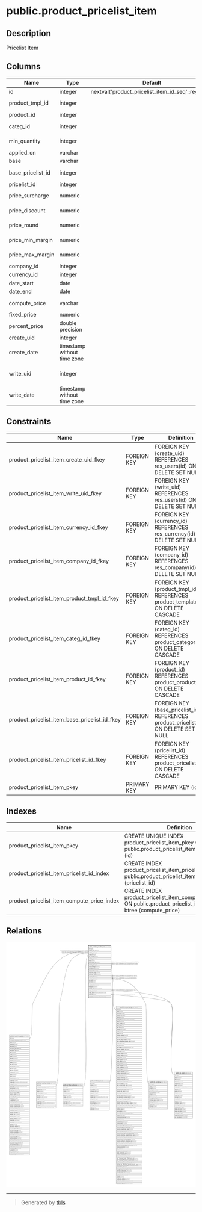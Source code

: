 # public.product_pricelist_item

## Description

Pricelist Item

## Columns

| Name | Type | Default | Nullable | Children | Parents | Comment |
| ---- | ---- | ------- | -------- | -------- | ------- | ------- |
| id | integer | nextval('product_pricelist_item_id_seq'::regclass) | false |  |  |  |
| product_tmpl_id | integer |  | true |  | [public.product_template](public.product_template.md) | Product Template |
| product_id | integer |  | true |  | [public.product_product](public.product_product.md) | Product |
| categ_id | integer |  | true |  | [public.product_category](public.product_category.md) | Product Category |
| min_quantity | integer |  | true |  |  | Min. Quantity |
| applied_on | varchar |  | false |  |  | Apply On |
| base | varchar |  | false |  |  | Based on |
| base_pricelist_id | integer |  | true |  | [public.product_pricelist](public.product_pricelist.md) | Other Pricelist |
| pricelist_id | integer |  | true |  | [public.product_pricelist](public.product_pricelist.md) | Pricelist |
| price_surcharge | numeric |  | true |  |  | Price Surcharge |
| price_discount | numeric |  | true |  |  | Price Discount |
| price_round | numeric |  | true |  |  | Price Rounding |
| price_min_margin | numeric |  | true |  |  | Min. Price Margin |
| price_max_margin | numeric |  | true |  |  | Max. Price Margin |
| company_id | integer |  | true |  | [public.res_company](public.res_company.md) | Company |
| currency_id | integer |  | true |  | [public.res_currency](public.res_currency.md) | Currency |
| date_start | date |  | true |  |  | Start Date |
| date_end | date |  | true |  |  | End Date |
| compute_price | varchar |  | true |  |  | Compute Price |
| fixed_price | numeric |  | true |  |  | Fixed Price |
| percent_price | double precision |  | true |  |  | Percentage Price |
| create_uid | integer |  | true |  | [public.res_users](public.res_users.md) | Created by |
| create_date | timestamp without time zone |  | true |  |  | Created on |
| write_uid | integer |  | true |  | [public.res_users](public.res_users.md) | Last Updated by |
| write_date | timestamp without time zone |  | true |  |  | Last Updated on |

## Constraints

| Name | Type | Definition |
| ---- | ---- | ---------- |
| product_pricelist_item_create_uid_fkey | FOREIGN KEY | FOREIGN KEY (create_uid) REFERENCES res_users(id) ON DELETE SET NULL |
| product_pricelist_item_write_uid_fkey | FOREIGN KEY | FOREIGN KEY (write_uid) REFERENCES res_users(id) ON DELETE SET NULL |
| product_pricelist_item_currency_id_fkey | FOREIGN KEY | FOREIGN KEY (currency_id) REFERENCES res_currency(id) ON DELETE SET NULL |
| product_pricelist_item_company_id_fkey | FOREIGN KEY | FOREIGN KEY (company_id) REFERENCES res_company(id) ON DELETE SET NULL |
| product_pricelist_item_product_tmpl_id_fkey | FOREIGN KEY | FOREIGN KEY (product_tmpl_id) REFERENCES product_template(id) ON DELETE CASCADE |
| product_pricelist_item_categ_id_fkey | FOREIGN KEY | FOREIGN KEY (categ_id) REFERENCES product_category(id) ON DELETE CASCADE |
| product_pricelist_item_product_id_fkey | FOREIGN KEY | FOREIGN KEY (product_id) REFERENCES product_product(id) ON DELETE CASCADE |
| product_pricelist_item_base_pricelist_id_fkey | FOREIGN KEY | FOREIGN KEY (base_pricelist_id) REFERENCES product_pricelist(id) ON DELETE SET NULL |
| product_pricelist_item_pricelist_id_fkey | FOREIGN KEY | FOREIGN KEY (pricelist_id) REFERENCES product_pricelist(id) ON DELETE CASCADE |
| product_pricelist_item_pkey | PRIMARY KEY | PRIMARY KEY (id) |

## Indexes

| Name | Definition |
| ---- | ---------- |
| product_pricelist_item_pkey | CREATE UNIQUE INDEX product_pricelist_item_pkey ON public.product_pricelist_item USING btree (id) |
| product_pricelist_item_pricelist_id_index | CREATE INDEX product_pricelist_item_pricelist_id_index ON public.product_pricelist_item USING btree (pricelist_id) |
| product_pricelist_item_compute_price_index | CREATE INDEX product_pricelist_item_compute_price_index ON public.product_pricelist_item USING btree (compute_price) |

## Relations

![er](public.product_pricelist_item.svg)

---

> Generated by [tbls](https://github.com/k1LoW/tbls)
